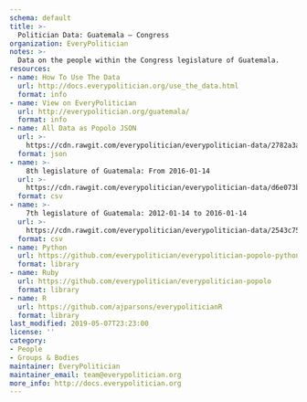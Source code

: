 ```yaml
---
schema: default
title: >-
  Politician Data: Guatemala — Congress
organization: EveryPolitician
notes: >-
  Data on the people within the Congress legislature of Guatemala.
resources:
- name: How To Use The Data
  url: http://docs.everypolitician.org/use_the_data.html
  format: info
- name: View on EveryPolitician
  url: http://everypolitician.org/guatemala/
  format: info
- name: All Data as Popolo JSON
  url: >-
    https://cdn.rawgit.com/everypolitician/everypolitician-data/2782a3a4f64168464b35cb7807661ddbe1d0e2f3/data/Guatemala/Congress/ep-popolo-v1.0.json
  format: json
- name: >-
    8th legislature of Guatemala: From 2016-01-14
  url: >-
    https://cdn.rawgit.com/everypolitician/everypolitician-data/d6e073b52adcd031ecfdb979428b392807f5e554/data/Guatemala/Congress/term-8.csv
  format: csv
- name: >-
    7th legislature of Guatemala: 2012-01-14 to 2016-01-14
  url: >-
    https://cdn.rawgit.com/everypolitician/everypolitician-data/2543c758e119c2e66f74c4e03792bdfa73f9f6de/data/Guatemala/Congress/term-7.csv
  format: csv
- name: Python
  url: https://github.com/everypolitician/everypolitician-popolo-python
  format: library
- name: Ruby
  url: https://github.com/everypolitician/everypolitician-popolo
  format: library
- name: R
  url: https://github.com/ajparsons/everypoliticianR
  format: library
last_modified: 2019-05-07T23:23:00
license: ''
category:
- People
- Groups & Bodies
maintainer: EveryPolitician
maintainer_email: team@everypolitician.org
more_info: http://docs.everypolitician.org
---
```

